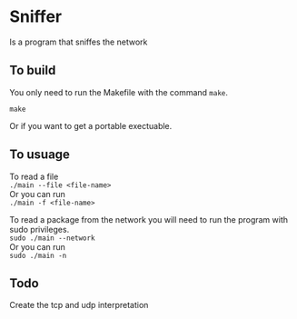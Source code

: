 # Sniffer
Is a program that sniffes the network
## To build
You only need to run the Makefile with the command `make`.
```
make
```
Or if you want to get a portable exectuable.

## To usuage
To read a file <br />
       ```
       ./main --file <file-name>
       ```<br />
Or you can run<br />
        ```
        ./main -f <file-name>
        ```<br />

To read a package from the network you will need to run the program with sudo privileges.<br />
        ```
        sudo ./main --network
        ```<br />
Or you can run<br />
        ```
        sudo ./main -n
        ```<br />
## Todo
Create the tcp and udp interpretation
